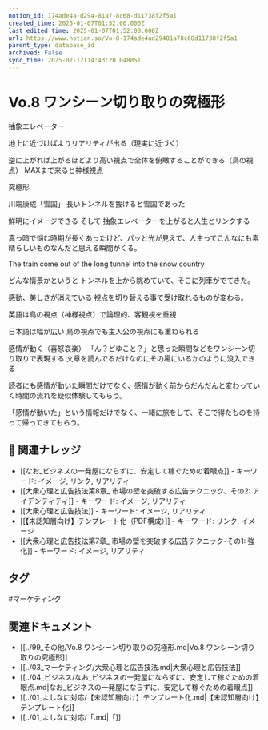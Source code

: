 ```yaml
---
notion_id: 174ade4a-d294-81a7-8c68-d11738f2f5a1
created_time: 2025-01-07T01:52:00.000Z
last_edited_time: 2025-01-07T01:52:00.000Z
url: https://www.notion.so/Vo-8-174ade4ad29481a78c68d11738f2f5a1
parent_type: database_id
archived: False
sync_time: 2025-07-12T14:43:20.048051
---
```


# Vo.8 ワンシーン切り取りの究極形

抽象エレベーター

地上に近づけばよりリアリティが出る（現実に近づく）

逆に上がれば上がるほどより高い視点で全体を俯瞰することができる（鳥の視点）
MAXまで来ると神様視点

究極形

川端康成「雪国」
長いトンネルを抜けると雪国であった

鮮明にイメージできる
そして
抽象エレベーターを上がると人生とリンクする

真っ暗で悩む時期が長くあったけど、パッと光が見えて、人生ってこんなにも素晴らしいものなんだと思える瞬間がくる。

The train come out of the long tunnel into the snow country

どんな情景かというと
トンネルを上から眺めていて、そこに列車がでてきた。

感動、美しさが消えている
視点を切り替える事で受け取れるものが変わる。


英語は鳥の視点（神様視点）で論理的、客観視を重視

日本語は幅が広い
鳥の視点でも主人公の視点にも重ねられる


感情が動く（喜怒哀楽）
「ん？どゆこと？」と思った瞬間などをワンシーン切り取りで表現する
文章を読んでるだけなのにその場にいるかのように没入できる

読者にも感情が動いた瞬間だけでなく、感情が動く前からだんだんと変わっていく時間の流れを疑似体験してもらう。

「感情が動いた」という情報だけでなく、一緒に旅をして、そこで得たものを持って帰ってきてもらう。

## 🔗 関連ナレッジ
- [[なお_ビジネスの一発屋にならずに、安定して稼ぐための着眼点]] - キーワード: イメージ, リンク, リアリティ
- [[大衆心理と広告技法第8章_ 市場の壁を突破する広告テクニック、その2: アイデンティティ]] - キーワード: イメージ, リアリティ
- [[大衆心理と広告技法]] - キーワード: イメージ, リアリティ
- [[【未認知層向け】テンプレート化（PDF構成）]] - キーワード: リンク, イメージ
- [[大衆心理と広告技法第7章_ 市場の壁を突破する広告テクニック-その1: 強化]] - キーワード: イメージ, リアリティ


## タグ

#マーケティング 

## 関連ドキュメント

- [[../99_その他/Vo.8 ワンシーン切り取りの究極形.md|Vo.8 ワンシーン切り取りの究極形]]
- [[../03_マーケティング/大衆心理と広告技法.md|大衆心理と広告技法]]
- [[../04_ビジネス/なお_ビジネスの一発屋にならずに、安定して稼ぐための着眼点.md|なお_ビジネスの一発屋にならずに、安定して稼ぐための着眼点]]
- [[../01_よしなに対応/【未認知層向け】テンプレート化.md|【未認知層向け】テンプレート化]]
- [[../01_よしなに対応/「.md|「]]

